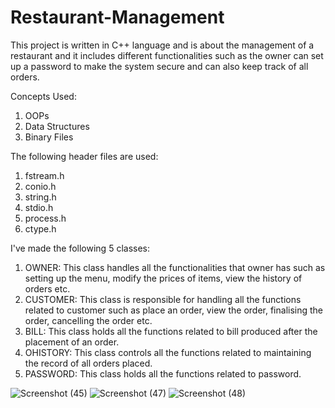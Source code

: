 # Restaurant-Management

This project is written in C++ language and is about the management of a restaurant and it includes different functionalities such as the owner can set up a password to make the system secure and can also keep track of all orders.

Concepts Used:
1. OOPs
2. Data Structures
3. Binary Files

The following header files are used:
1. fstream.h
2. conio.h
3. string.h
4. stdio.h
5. process.h
6. ctype.h

I've made the following 5 classes:
1. OWNER: This class handles all the functionalities that owner has such as setting up the menu, modify the prices of items, view the history of orders etc.
2. CUSTOMER: This class is responsible for handling all the functions related to customer such as place an order, view the order, finalising the order, cancelling the order etc.
3. BILL: This class holds all the functions related to bill produced after the placement of an order.
4. OHISTORY: This class controls all the functions related to maintaining the record of all orders placed.
5. PASSWORD: This class holds all the functions related to password.

![Screenshot (45)](https://user-images.githubusercontent.com/84842113/125269635-84ba5b00-e326-11eb-8dad-cb1f6577d115.png)
![Screenshot (47)](https://user-images.githubusercontent.com/84842113/125269976-db279980-e326-11eb-9623-0442de159808.png)
![Screenshot (48)](https://user-images.githubusercontent.com/84842113/125270087-f5fa0e00-e326-11eb-9e39-762dadb75b6e.png)


